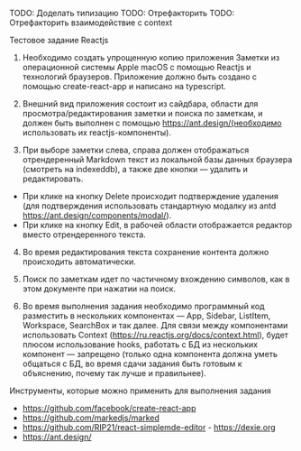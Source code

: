 TODO: Доделать типизацию
TODO: Отрефакторить
TODO: Отрефакторить взаимодействие с context

Тестовое задание Reactjs

1) Необходимо создать упрощенную копию приложения Заметки из операционной системы Apple macOS с помощью Reactjs и технологий браузеров.
Приложение должно быть создано с помощью create-react-app и написано на typescript.

2) Внешний вид приложения состоит из сайдбара, области для просмотра/редактирования заметки и поиска по заметкам, и должен быть выполнен с помощью ​https://ant.design/​(необходимо использовать их reactjs-компоненты).

3) При выборе заметки слева, справа должен отображаться отрендеренный Markdown текст из локальной базы данных браузера (смотреть на indexeddb), а также две кнопки — удалить и редактировать.
  - При клике на кнопку Delete происходит подтверждение удаления (для подтверждения использовать стандартную модалку из antd ​https://ant.design/components/modal/)​. 
  - При клике на кнопку Edit, в рабочей области отображается редактор вместо отрендеренного текста.
  
4) Во время редактирования текста сохранение контента должно происходить автоматически.

5) Поиск по заметкам идет по частичному вхождению символов, как в этом документе при нажатии на поиск.

6) Во время выполнения задания необходимо программный код разместить в нескольких компонентах — App, Sidebar, ListItem, Workspace, SearchBox и так далее. Для связи между компонентами использовать Context (​https://ru.reactjs.org/docs/context.html)​, будет плюсом использование hooks, работать с БД из нескольких компонент — запрещено (только одна компонента должна уметь общаться с БД, во время сдачи задания быть готовым к объяснению, почему так лучше и правильнее).

Инструменты, которые можно применить для выполнения задания
- https://github.com/facebook/create-react-app
- https://github.com/markedjs/marked
- https://github.com/RIP21/react-simplemde-editor - https://dexie.org
- https://ant.design/
